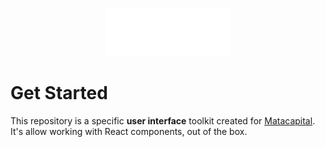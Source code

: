 
<p align="center">
  <img src="./logo.svg" alt="matacapital" />
</p>

# Get Started
This repository is a specific **user interface** toolkit created for [Matacapital](https://www.matacapital.com/fr/). It's allow working with React components, out of the box.